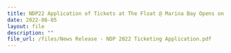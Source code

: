 ```yaml
---
title: NDP22 Application of Tickets at The Float @ Marina Bay Opens on 6 Jun 2022
date: 2022-06-05
layout: file
description: ""
file_url: /files/News Release - NDP 2022 Ticketing Application.pdf
---
```







